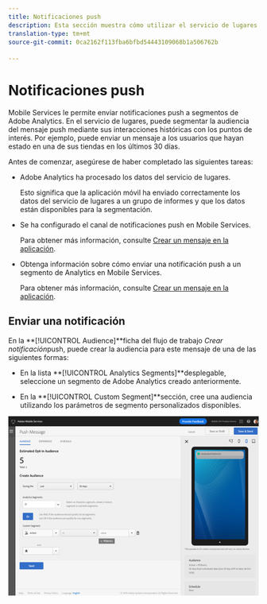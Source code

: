 ```yaml
---
title: Notificaciones push
description: Esta sección muestra cómo utilizar el servicio de lugares con notificaciones push.
translation-type: tm+mt
source-git-commit: 0ca2162f113fba6bfbd54443109068b1a506762b

---
```



# Notificaciones push

Mobile Services le permite enviar notificaciones push a segmentos de Adobe Analytics. En el servicio de lugares, puede segmentar la audiencia del mensaje push mediante sus interacciones históricas con los puntos de interés. Por ejemplo, puede enviar un mensaje a los usuarios que hayan estado en una de sus tiendas en los últimos 30 días.

Antes de comenzar, asegúrese de haber completado las siguientes tareas:

* Adobe Analytics ha procesado los datos del servicio de lugares.

   Esto significa que la aplicación móvil ha enviado correctamente los datos del servicio de lugares a un grupo de informes y que los datos están disponibles para la segmentación.

* Se ha configurado el canal de notificaciones push en Mobile Services.

   Para obtener más información, consulte [Crear un mensaje en la aplicación](https://docs.adobe.com/content/help/en/mobile-services/using/manage-app-settings-ug/configuring-app/prerequisites-push-messaging.html).

* Obtenga información sobre cómo enviar una notificación push a un segmento de Analytics en Mobile Services.

   Para obtener más información, consulte [Crear un mensaje en la aplicación](https://docs.adobe.com/content/help/en/mobile-services/using/messaging-ug/push-messages/t-create-push-message.html).

## Enviar una notificación

En la **[!UICONTROL Audience]**ficha del flujo de trabajo *Crear notificación*push, puede crear la audiencia para este mensaje de una de las siguientes formas:

* En la lista **[!UICONTROL Analytics Segments]**desplegable, seleccione un segmento de Adobe Analytics creado anteriormente.

* En la **[!UICONTROL Custom Segment]**sección, cree una audiencia utilizando los parámetros de segmento personalizados disponibles.

![configuración de un mensaje push](/help/assets/push-set-up.png)

